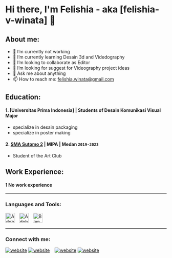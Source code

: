 # Hi there, I'm Felishia - aka [felishia-v-winata] 👋
## About me:
- 🔭 I’m currently not working
- 🌱 I’m currently learning Desain 3d and Videdography
- 👯 I’m looking to collaborate as Editor
- 🤔 I’m looking for suggest for Videography project ideas
- 💬 Ask me about anything
- 📫 How to reach me: felishia.winata@gmail.com

## Education:

#### 1. [Universitas Prima Indonesia] | Students of Desain Komunikasi Visual Major
   - specialize in desain packaging
   - specialize in poster making
 #### 2. [SMA Sutomo 2](https://www.sutomo-mdn.sch.id) | MIPA | Medan `2019-2023`
   - Student of the Art Club

## Work Experience:
#### 1 No work experience
---

### Languages and Tools:

[<img align="left" alt="Adobe Photoshop" width="30px" src="https://images-eds-ssl.xboxlive.com/image?url=4rt9.lXDC4H_93laV1_eHHFT949fUipzkiFOBH3fAiZZUCdYojwUyX2aTonS1aIwMrx6NUIsHfUHSLzjGJFxxhfRM_njI7Pu32CmBLMdmnnzF6MdNHw4MJwlr.tSWLA2EJBQdZh0p3nNDzGvX2F6NoIc9ZSQ9xJqsGEg5bouOnA-&format=source&h=380" style="padding-right:10px;" />][webdev]
[<img align="left" alt="Adobe Illustrator" width="30px" src="https://www.adobe.com/cc-shared/assets/img/product-icons/svg/illustrator-40.svg" style="padding-right:10px;" />][webdev]
[<img align="left" alt="Blender" width="30px" src="https://upload.wikimedia.org/wikipedia/commons/thumb/0/0c/Blender_logo_no_text.svg/768px-Blender_logo_no_text.svg.png" style="padding-right:10px;" />][webdev]

<br />
<br />

---
### Connect with me:

[![website](./img/youtube-light.svg)](https://youtube.com/@felishiawinata9895?si=9aTxAzz8wCiLzy7E#gh-light-mode-only)
[![website](./img/youtube-dark.svg)](https://youtube.com/@felishiawinata9895?si=9aTxAzz8wCiLzy7E#gh-dark-mode-only)
&nbsp;&nbsp;
[![website](./img/twitter-light.svg)](https://x.com/G_h_0st#gh-light-mode-only)
[![website](./img/twitter-dark.svg)](https://x.com/G_h_0st#gh-dark-mode-only)



[webdev]: https://github.com/vincentwidyan/vincentwidyan

